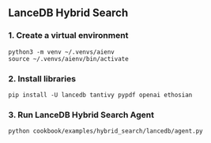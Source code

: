 ## LanceDB Hybrid Search

### 1. Create a virtual environment

```shell
python3 -m venv ~/.venvs/aienv
source ~/.venvs/aienv/bin/activate
```

### 2. Install libraries

```shell
pip install -U lancedb tantivy pypdf openai ethosian
```

### 3. Run LanceDB Hybrid Search Agent

```shell
python cookbook/examples/hybrid_search/lancedb/agent.py
```
